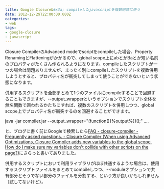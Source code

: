 ```yaml
---
title: Google Closure&#x3a; compileしたjavascriptを複数同時に使う
date: 2012-12-29T22:00:00.000Z
categories:
- web
tags:
- google-closure
- javascript
---
```

Closure CompilerのAdvanced modeでscriptをcompileした場合、Property RenamingとFlatteningがかかるので、global scope上にabとかBaとか短い名前のプロパティがたくさん作られるようになります。compileしたスクリプトが一つの場合は問題ありませんが、まったく別にcompileしたスクリプトを複数併用しようとすると、プロパティ名が衝突してしまって使うことができないという状態になります。

<!-- more -->

併用するスクリプトを全部まとめて1つのファイルにcompileすることで回避することもできますが、--output_wrapperというオプションでスクリプト全体を無名関数で囲われるかたちにすれば、複数のスクリプトを併用しつつ、global scope上でプロパティ名が衝突するのを回避することができます。

java -jar compiler.jar --output_wrapper="(function(){&#x25;output&#x25;})();" ....

と、ブログに書く前にGoogleで検索したら[FAQ - closure-compiler - Frequently asked questions. - Closure Compiler (When using Advanced Optimizations, Closure Compiler adds new variables to the global scope. How do I make sure my variables don't collide with other scripts on the page?)](http://code.google.com/p/closure-compiler/wiki/FAQ#When_using_Advanced_Optimizations,_Closure_Compiler_adds_new_var)にさらっと書いてありました。

併用するスクリプトにおいて利用ライブラリがほぼ共通するような場合は、使用するスクリプトファイルをまとめてcompileしつつ、--moduleオプションで共有部分とそうでない部分のファイルを分割する、という方が良いかもしれません（試してないけど）。
